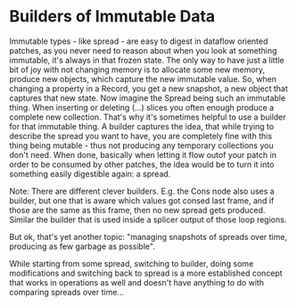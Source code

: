 # Builders of Immutable Data

Immutable types - like spread - are easy to digest in dataflow oriented patches, as you never need to reason about when you look at something immutable, it's always in that frozen state. The only way to have just a little bit of joy with not changing memory is to allocate some new memory, produce new objects, which capture the new immutable value.
So, when changing a property in a Record, you get a new snapshot, a new object that captures that new state. Now imagine the Spread being such an immutable thing. When inserting or deleting (...) slices you often enough produce a complete new collection. That's why it's sometimes helpful to use a builder for that immutable thing. A builder captures the idea, that while trying to describe the spread you want to have, you are completely fine with this thing being mutable - thus not producing any temporary collections you don't need. When done, basically when letting it flow outof your patch in order to be consumed by other patches, the idea would be to turn it into something easily digestible again: a spread.

Note: There are different clever builders. E.g. the Cons node also uses a builder, but one that is aware which values got consed last frame, and if those are the same as this frame, then no new spread gets produced. Similar the builder that is used inside a splicer output of those loop regions.

But ok, that's yet another topic: "managing snapshots of spreads over time, producing as few garbage as possible".

While starting from some spread, switching to builder, doing some modifications and switching back to spread is a more established concept that works in operations as well and doesn't have anything to do with comparing spreads over time...